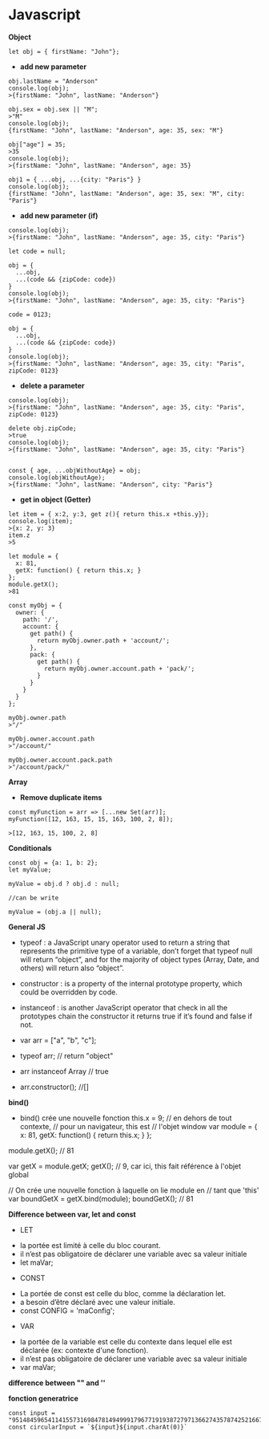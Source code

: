 # Javascript

**Object** 

```
let obj = { firstName: "John"};
```

* **add new parameter**
```
obj.lastName = "Anderson"
console.log(obj);
>{firstName: "John", lastName: "Anderson"}

obj.sex = obj.sex || "M";
>"M"
console.log(obj);
{firstName: "John", lastName: "Anderson", age: 35, sex: "M"}

obj["age"] = 35;
>35
console.log(obj);
>{firstName: "John", lastName: "Anderson", age: 35}

obj1 = { ...obj, ...{city: "Paris"} }
console.log(obj);
{firstName: "John", lastName: "Anderson", age: 35, sex: "M", city: "Paris"}
```

* **add new parameter (if)**
```
console.log(obj);
>{firstName: "John", lastName: "Anderson", age: 35, city: "Paris"}

let code = null;

obj = { 
  ...obj, 
  ...(code && {zipCode: code}) 
}
console.log(obj);
>{firstName: "John", lastName: "Anderson", age: 35, city: "Paris"}

code = 0123;

obj = { 
  ...obj, 
  ...(code && {zipCode: code}) 
}
console.log(obj);
>{firstName: "John", lastName: "Anderson", age: 35, city: "Paris", zipCode: 0123}

```

* **delete a parameter**
```
console.log(obj);
>{firstName: "John", lastName: "Anderson", age: 35, city: "Paris", zipCode: 0123}

delete obj.zipCode;
>true
console.log(obj);
>{firstName: "John", lastName: "Anderson", age: 35, city: "Paris"}


const { age, ...objWithoutAge} = obj;
console.log(objWithoutAge);
>{firstName: "John", lastName: "Anderson", city: "Paris"}
```

* **get in object (Getter)**
```
let item = { x:2, y:3, get z(){ return this.x +this.y}};
console.log(item);
>{x: 2, y: 3}
item.z
>5

let module = {
  x: 81,
  getX: function() { return this.x; }
};
module.getX();
>81

const myObj = {
  owner: {
    path: '/',
    account: {
      get path() {
        return myObj.owner.path + 'account/';
      },
      pack: {
        get path() {
          return myObj.owner.account.path + 'pack/';
        }
      }
    }
  }
};

myObj.owner.path
>"/"

myObj.owner.account.path
>"/account/"

myObj.owner.account.pack.path
>"/account/pack/"
```


**Array** 
* **Remove duplicate items**
```
const myFunction = arr => [...new Set(arr)];
myFunction([12, 163, 15, 15, 163, 100, 2, 8]);

>[12, 163, 15, 100, 2, 8]
```

**Conditionals**
```
const obj = {a: 1, b: 2};
let myValue;

myValue = obj.d ? obj.d : null;

//can be write

myValue = (obj.a || null);
```



**General JS** 

* typeof : a JavaScript unary operator used to  return a string that represents the primitive type of a variable,  don’t forget that typeof null will return “object”, and for the majority of object types (Array, Date, and others) will return also “object”.
* constructor : is a property of the internal prototype property, which could be overridden by code.
* instanceof : is another JavaScript operator that check in all the prototypes chain the constructor it returns true if it’s found and false if not.


* var arr = ["a", "b", "c"];
* typeof arr;   // return "object" 
* arr  instanceof Array // true
* arr.constructor();  //[]


**bind()**
* bind() crée une nouvelle fonction
this.x = 9; // en dehors de tout contexte,
            // pour un navigateur, this est
            // l'objet window
var module = {
  x: 81,
  getX: function() { return this.x; }
};

module.getX(); // 81

var getX = module.getX;
getX(); // 9, car ici, this fait référence à l'objet global

// On crée une nouvelle fonction à laquelle on lie module en
// tant que 'this'
var boundGetX = getX.bind(module);
boundGetX(); // 81





**Difference between var, let and const**

* LET 
- la portée est limité à celle du bloc courant.
- il n’est pas obligatoire de déclarer une variable avec sa valeur initiale
- let maVar;

* CONST 
- La portée de const est celle du bloc, comme la déclaration let.
- a besoin d’être déclaré avec une valeur initiale.
- const CONFIG = 'maConfig';

* VAR
- la portée de la variable est celle du contexte dans lequel elle est déclarée (ex: contexte d'une fonction).
- il n’est pas obligatoire de déclarer une variable avec sa valeur initiale
- var maVar;

**difference between "" and ''**

**fonction generatrice**
```
const input = "951484596541141557316984781494999179677191938727971366274357874252166721759"
const circularInput = `${input}${input.charAt(0)}`
```
